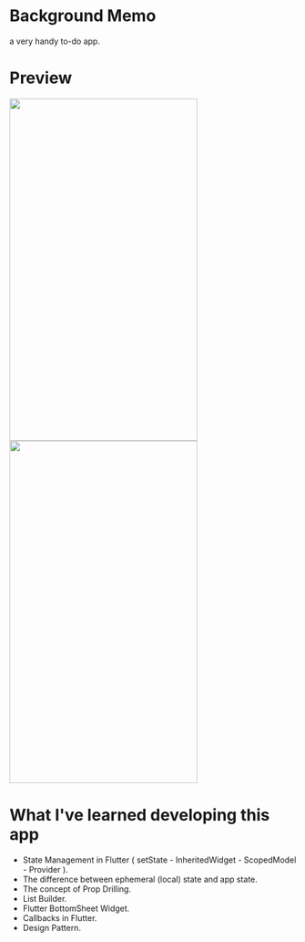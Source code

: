 # Background Memo

a very handy to-do app.

# Preview
<img src="https://i.imgur.com/wtFREx6.png" width="330" height="600">
<img src="https://i.imgur.com/IhA9c0H.png" width="330" height="600">


# What I've learned developing this app
- State Management in Flutter ( setState - InheritedWidget - ScopedModel - Provider ).
- The difference between ephemeral (local) state and app state.
- The concept of Prop Drilling.
- List Builder.
- Flutter BottomSheet Widget.
- Callbacks in Flutter.
- Design Pattern.


